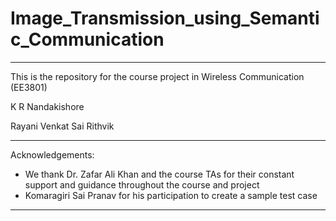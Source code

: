 # Image_Transmission_using_Semantic_Communication
-----------------
This is the repository for the course project in Wireless Communication (EE3801)

K R Nandakishore

Rayani Venkat Sai Rithvik

-----------------

Acknowledgements:
- We thank Dr. Zafar Ali Khan and the course TAs for their constant support and guidance throughout the course and project
- Komaragiri Sai Pranav for his participation to create a sample test case

-----------------

